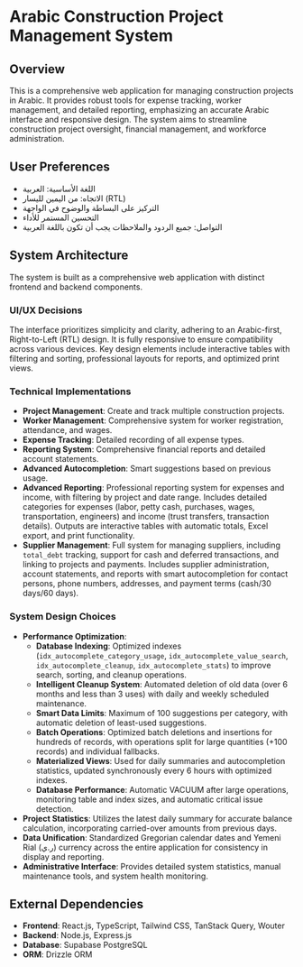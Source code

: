 # Arabic Construction Project Management System

## Overview
This is a comprehensive web application for managing construction projects in Arabic. It provides robust tools for expense tracking, worker management, and detailed reporting, emphasizing an accurate Arabic interface and responsive design. The system aims to streamline construction project oversight, financial management, and workforce administration.

## User Preferences
- اللغة الأساسية: العربية
- الاتجاه: من اليمين لليسار (RTL)
- التركيز على البساطة والوضوح في الواجهة
- التحسين المستمر للأداء
- التواصل: جميع الردود والملاحظات يجب أن تكون باللغة العربية

## System Architecture
The system is built as a comprehensive web application with distinct frontend and backend components.

### UI/UX Decisions
The interface prioritizes simplicity and clarity, adhering to an Arabic-first, Right-to-Left (RTL) design. It is fully responsive to ensure compatibility across various devices. Key design elements include interactive tables with filtering and sorting, professional layouts for reports, and optimized print views.

### Technical Implementations
- **Project Management**: Create and track multiple construction projects.
- **Worker Management**: Comprehensive system for worker registration, attendance, and wages.
- **Expense Tracking**: Detailed recording of all expense types.
- **Reporting System**: Comprehensive financial reports and detailed account statements.
- **Advanced Autocompletion**: Smart suggestions based on previous usage.
- **Advanced Reporting**: Professional reporting system for expenses and income, with filtering by project and date range. Includes detailed categories for expenses (labor, petty cash, purchases, wages, transportation, engineers) and income (trust transfers, transaction details). Outputs are interactive tables with automatic totals, Excel export, and print functionality.
- **Supplier Management**: Full system for managing suppliers, including `total_debt` tracking, support for cash and deferred transactions, and linking to projects and payments. Includes supplier administration, account statements, and reports with smart autocompletion for contact persons, phone numbers, addresses, and payment terms (cash/30 days/60 days).

### System Design Choices
- **Performance Optimization**:
    - **Database Indexing**: Optimized indexes (`idx_autocomplete_category_usage`, `idx_autocomplete_value_search`, `idx_autocomplete_cleanup`, `idx_autocomplete_stats`) to improve search, sorting, and cleanup operations.
    - **Intelligent Cleanup System**: Automated deletion of old data (over 6 months and less than 3 uses) with daily and weekly scheduled maintenance.
    - **Smart Data Limits**: Maximum of 100 suggestions per category, with automatic deletion of least-used suggestions.
    - **Batch Operations**: Optimized batch deletions and insertions for hundreds of records, with operations split for large quantities (+100 records) and individual fallbacks.
    - **Materialized Views**: Used for daily summaries and autocompletion statistics, updated synchronously every 6 hours with optimized indexes.
    - **Database Performance**: Automatic VACUUM after large operations, monitoring table and index sizes, and automatic critical issue detection.
- **Project Statistics**: Utilizes the latest daily summary for accurate balance calculation, incorporating carried-over amounts from previous days.
- **Data Unification**: Standardized Gregorian calendar dates and Yemeni Rial (ر.ي) currency across the entire application for consistency in display and reporting.
- **Administrative Interface**: Provides detailed system statistics, manual maintenance tools, and system health monitoring.

## External Dependencies
- **Frontend**: React.js, TypeScript, Tailwind CSS, TanStack Query, Wouter
- **Backend**: Node.js, Express.js
- **Database**: Supabase PostgreSQL
- **ORM**: Drizzle ORM